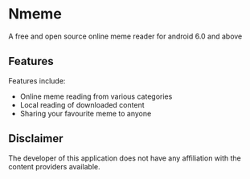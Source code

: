 # Nmeme

A free and open source online meme reader for android 6.0 and above

## Features

Features include:
* Online meme reading from various categories
* Local reading of downloaded content
* Sharing your favourite meme to anyone

## Disclaimer

The developer of this application does not have any affiliation with the content providers available.
